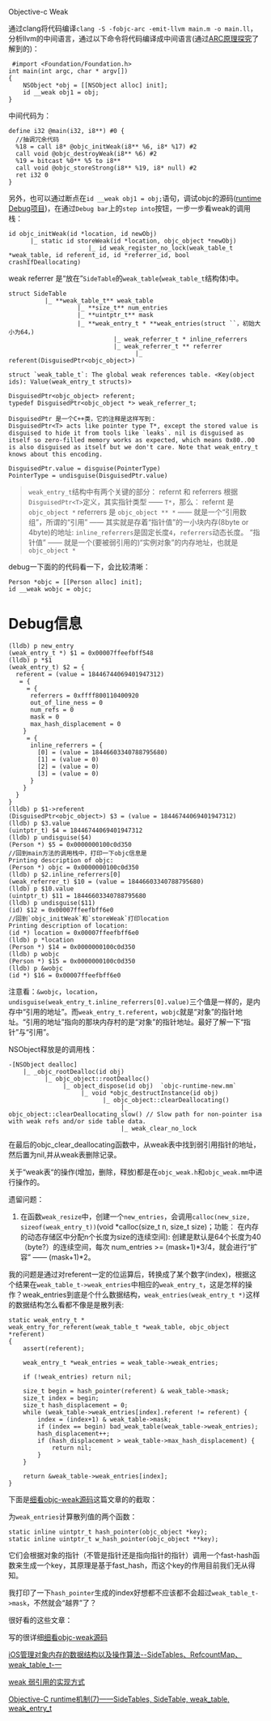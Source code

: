 Objective-c Weak

通过clang将代码编译`clang -S -fobjc-arc -emit-llvm main.m -o main.ll`，分析llvm的中间语言，通过以下命令将代码编译成中间语言(通过[ARC原理探究](http://luoxianming.cn/2017/05/06/arc/)了解到的)：

```
 #import <Foundation/Foundation.h>
int main(int argc, char * argv[])
{
    NSObject *obj = [[NSObject alloc] init];
    id __weak obj1 = obj;
}
```

中间代码为：

```
define i32 @main(i32, i8**) #0 {
  //抽调冗余代码
  %18 = call i8* @objc_initWeak(i8** %6, i8* %17) #2
  call void @objc_destroyWeak(i8** %6) #2
  %19 = bitcast %0** %5 to i8**
  call void @objc_storeStrong(i8** %19, i8* null) #2
  ret i32 0
}
```

另外，也可以通过断点在`id __weak obj1 = obj;`语句，调试objc的源码([runtime Debug项目](https://github.com/Airwen/objc4-723-debug))，在通过`Debug bar`上的`step into`按钮，一步一步看weak的调用栈：

```
id objc_initWeak(id *location, id newObj)
      |_ static id storeWeak(id *location, objc_object *newObj) 
                      |_ id weak_register_no_lock(weak_table_t *weak_table, id referent_id, id *referrer_id, bool crashIfDeallocating)
```

weak referrer 是“放在”`SideTable`的`weak_table`(`weak_table_t`结构体)中。

```
struct SideTable
          |_ **weak_table_t** weak_table
                   |_ **size_t** num_entries
                   |_ **uintptr_t** mask
                   |_ **weak_entry_t * **weak_entries(struct ``，初始大小为64，)
                             |_ weak_referrer_t * inline_referrers
                             |_ weak_referrer_t ** referrer
					               |_ referent(DisguisedPtr<objc_object>)

struct `weak_table_t`: The global weak references table. <Key(object ids): Value(weak_entry_t structs)>

DisguisedPtr<objc_object> referent;
typedef DisguisedPtr<objc_object *> weak_referrer_t;

DisguisedPtr 是一个C++类，它的注释是这样写到：
DisguisedPtr<T> acts like pointer type T*, except the stored value is disguised to hide it from tools like `leaks`. nil is disguised as itself so zero-filled memory works as expected, which means 0x80..00 is also disguised as itself but we don't care. Note that weak_entry_t knows about this encoding.

DisguisedPtr.value = disguise(PointerType)
PointerType = undisguise(DisguisedPtr.value)
```

> `weak_entry_t`结构中有两个关键的部分：
> refernt 和 referrers
> 根据`DisguisedPtr<T>`定义，其实指针类型 —— `T*`，那么：
> refernt 是 `objc_object *`
> referrers 是 `objc_object ** *` —— 就是一个“引用数组”，所谓的“引用” —— 其实就是存着“指针值”的一小块内存(8byte or 4byte)的地址: `inline_referrers`是固定长度`4`，`referrers`动态长度。
>    “指针值” —— 就是一个(要被弱引用的)“实例对象”的内存地址，也就是`objc_object *`

debug一下面的的代码看一下，会比较清晰：

```
Person *objc = [[Person alloc] init];
id __weak wobjc = objc;
```

# Debug信息

```
(lldb) p new_entry
(weak_entry_t *) $1 = 0x00007ffeefbff548
(lldb) p *$1
(weak_entry_t) $2 = {
  referent = (value = 18446744069401947312)
   = {
     = {
      referrers = 0xffff800110400920
      out_of_line_ness = 0
      num_refs = 0
      mask = 0
      max_hash_displacement = 0
    }
     = {
      inline_referrers = {
        [0] = (value = 18446603340788795680)
        [1] = (value = 0)
        [2] = (value = 0)
        [3] = (value = 0)
      }
    }
  }
}
(lldb) p $1->referent
(DisguisedPtr<objc_object>) $3 = (value = 18446744069401947312)
(lldb) p $3.value
(uintptr_t) $4 = 18446744069401947312
(lldb) p undisguise($4)
(Person *) $5 = 0x0000000100c0d350
//回到main方法的调用栈中，打印一下objc信息是
Printing description of objc:
(Person *) objc = 0x0000000100c0d350
(lldb) p $2.inline_referrers[0]
(weak_referrer_t) $10 = (value = 18446603340788795680)
(lldb) p $10.value
(uintptr_t) $11 = 18446603340788795680
(lldb) p undisguise($11)
(id) $12 = 0x00007ffeefbff6e0
//回到`objc_initWeak`和`storeWeak`打印location
Printing description of location:
(id *) location = 0x00007ffeefbff6e0
(lldb) p *location
(Person *) $14 = 0x0000000100c0d350
(lldb) p wobjc
(Person *) $15 = 0x0000000100c0d350
(lldb) p &wobjc
(id *) $16 = 0x00007ffeefbff6e0
```

注意看：`&wobjc`，`location`，`undisguise(weak_entry_t.inline_referrers[0].value)`三个值是一样的，是内存中“引用的地址”。而`weak_entry_t.referent`，`wobjc`就是“对象”的指针地址。“引用的地址”指向的那块内存村的是“对象”的指针地址。最好了解一下“指针”与“引用”。


NSObject释放是的调用栈：

```
-[NSObject dealloc]
    |_ _objc_rootDealloc(id obj)
          |_ objc_object::rootDealloc()
               |_ object_dispose(id obj)  `objc-runtime-new.mm`
                    |_ void *objc_destructInstance(id obj)
                          |_ objc_object::clearDeallocating()
                               |_ objc_object::clearDeallocating_slow() // Slow path for non-pointer isa with weak refs and/or side table data.
                               |_ weak_clear_no_lock
```

在最后的objc_clear_deallocating函数中，从weak表中找到弱引用指针的地址，然后置为nil,并从weak表删除记录。

关于“weak表“的操作(增加，删除，释放)都是在`objc_weak.h`和`objc_weak.mm`中进行操作的。

遗留问题：
1. 在函数`weak_resize`中，创建一个`new_entries`，会调用`calloc(new_size, sizeof(weak_entry_t))`(void *calloc(size_t n, size_t size)；功能： 在内存的动态存储区中分配n个长度为size的连续空间): 
创建是默认是64个长度为40（byte?）的连续空间，每次 num_entries >= (mask+1)*3/4，就会进行“扩容” —— (mask+1)*2。

我的问题是通过对referent一定的位运算后，转换成了某个数字(index)，根据这个结果在`weak_table_t->weak_entries`中相应的`weak_entry_t`，这是怎样的操作？weak_entries到底是个什么数据结构，`weak_entries(weak_entry_t *)`这样的数据结构怎么看都不像是是散列表:

```
static weak_entry_t *
weak_entry_for_referent(weak_table_t *weak_table, objc_object *referent)
{
    assert(referent);

    weak_entry_t *weak_entries = weak_table->weak_entries;

    if (!weak_entries) return nil;

    size_t begin = hash_pointer(referent) & weak_table->mask;
    size_t index = begin;
    size_t hash_displacement = 0;
    while (weak_table->weak_entries[index].referent != referent) {
        index = (index+1) & weak_table->mask;
        if (index == begin) bad_weak_table(weak_table->weak_entries);
        hash_displacement++;
        if (hash_displacement > weak_table->max_hash_displacement) {
            return nil;
        }
    }
    
    return &weak_table->weak_entries[index];
}
```

下面是[细看objc-weak源码](https://wangwangok.github.io/2018/05/18/source_code_objc_weak_t/)这篇文章的的截取：

为`weak_entries`计算散列值的两个函数：

```
static inline uintptr_t hash_pointer(objc_object *key);
static inline uintptr_t w_hash_pointer(objc_object **key);
```

它们会根据对象的指针（不管是指针还是指向指针的指针）调用一个fast-hash函数来生成一个key，其原理是基于fast_hash，而这个key的作用目前我们无从得知。

我打印了一下`hash_pointer`生成的index好想都不应该都不会超过`weak_table_t->mask`，不然就会“越界”了？

很好看的这些文章：

写的很详细[细看objc-weak源码](https://wangwangok.github.io/2018/05/18/source_code_objc_weak_t/)

[iOS管理对象内存的数据结构以及操作算法--SideTables、RefcountMap、weak_table_t-一](https://www.jianshu.com/p/ef6d9bf8fe59)

[weak 弱引用的实现方式](https://github.com/Desgard/iOS-Source-Probe/blob/master/Objective-C/Runtime/weak%20%E5%BC%B1%E5%BC%95%E7%94%A8%E7%9A%84%E5%AE%9E%E7%8E%B0%E6%96%B9%E5%BC%8F.md)

[Objective-C runtime机制(7)——SideTables, SideTable, weak_table, weak_entry_t](https://blog.csdn.net/u013378438/article/details/82790332)

